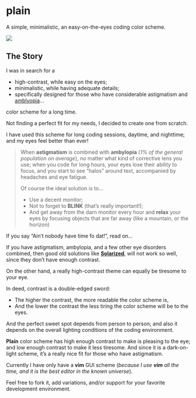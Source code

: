 plain
=====

A simple, minimalistic, an easy-on-the-eyes coding color scheme.

<img src="http://o2js.com/assets/plain.png">

## The Story

I was in search for a

* high-contrast, while easy on the eyes;
* minimalistic, while having adequate details;
* specifically designed for those who have considerable astigmatism and [amblyopia](http://en.wikipedia.org/wiki/Amblyopia)&hellip;

color scheme for a long time.

Not finding a perfect fit for my needs, I decided to create one from scratch.

I have used this scheme for long coding sessions, daytime, and nighttime; and my eyes feel better than ever!

> When **astigmatism** is combined with **ambylopia** (*1% of the general population on average*), no matter what kind of corrective lens you use; when you code for long hours, your eyes lose their ability to focus, and you start to see “halos” around text, accompanied by headaches and eye fatigue.
>
> Of course the ideal solution is to&hellip;
>
> * Use a decent monitor;
> * Not to forget to **BLINK** (that’s really important!);
> * And get away from the darn monitor every hour and **relax** your eyes by focusing objects that are far away (like a mountain, or the horizon)

If you say “Ain’t nobody have time fo dat!”, read on&hellip;

If you have astigmatism, ambylopia, and a few other eye disorders combined, then good old solutions like **[Solarized](http://ethanschoonover.com/solarized)**, will not work so well, since they don’t have enough contrast.

On the other hand, a really high-contrast theme can equally be tiresome to your eye.

In deed, contrast is a double-edged sword:

* The higher the contrast, the more readable the color scheme is,
* And the lower the contrast the less tiring the color scheme will be to the eyes.

And the perfect sweet spot depends from person to person; and also it depends on the overall lighting conditions of the coding environment.

**Plain** color scheme has high enough contrast to make is pleasing to the eye; and low enough contrast to make it less tiresome. And since it is a dark-on-light scheme, it’s a really nice fit for those who have astigmatism.

Currently I have only have a **vim** GUI scheme (*because I use **vim** all the time, and it is the best editor in the known universe*).

Feel free to fork it, add variations, and/or support for your favorite development environment.
